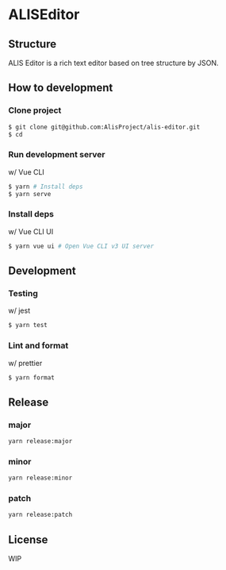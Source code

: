 # ALISEditor

## Structure

ALIS Editor is a rich text editor based on tree structure by JSON.

## How to development

### Clone project

```bash
$ git clone git@github.com:AlisProject/alis-editor.git
$ cd
```

### Run development server

w/ Vue CLI

```bash
$ yarn # Install deps
$ yarn serve
```

### Install deps

w/ Vue CLI UI

```bash
$ yarn vue ui # Open Vue CLI v3 UI server
```

## Development

### Testing

w/ jest

```bash
$ yarn test
```

### Lint and format

w/ prettier

```bash
$ yarn format
```

## Release

### major

```bash
yarn release:major
```

### minor

```bash
yarn release:minor
```

### patch

```bash
yarn release:patch
```

## License

WIP
